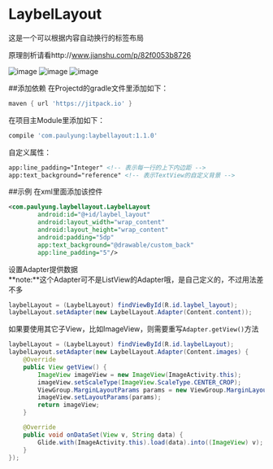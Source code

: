 # LaybelLayout
这是一个可以根据内容自动换行的标签布局

原理剖析请看http://www.jianshu.com/p/82f0053b8726</br>

![image](https://github.com/paulyung541/LaybelLayout/blob/master/pic/demo1.jpg)
![image](https://github.com/paulyung541/LaybelLayout/blob/master/pic/demo2.jpg)
![image](https://github.com/paulyung541/LaybelLayout/blob/master/pic/demo3.jpg)

##添加依赖
在Projectd的gradle文件里添加如下：
```groovy
maven { url 'https://jitpack.io' }
```
在项目主Module里添加如下：
```groovy
compile 'com.paulyung:laybellayout:1.1.0'
```


自定义属性：
```xml
app:line_padding="Integer" <!-- 表示每一行的上下内边距 -->
app:text_background="reference" <!-- 表示TextView的自定义背景 -->
```

##示例
在xml里面添加该控件
```xml
<com.paulyung.laybellayout.LaybelLayout
        android:id="@+id/laybel_layout"
        android:layout_width="wrap_content"
        android:layout_height="wrap_content"
        android:padding="5dp"
        app:text_background="@drawable/custom_back"
        app:line_padding="5"/>
```

设置Adapter提供数据<br>
**note:**这个Adapter可不是ListView的Adapter哦，是自己定义的，不过用法差不多
```java
laybelLayout = (LaybelLayout) findViewById(R.id.laybel_layout);
laybelLayout.setAdapter(new LaybelLayout.Adapter(Content.content));
```

如果要使用其它子View，比如ImageView，则需要重写`Adapter.getView()`方法
```java
laybelLayout = (LaybelLayout) findViewById(R.id.laybelLayout);
laybelLayout.setAdapter(new LaybelLayout.Adapter(Content.images) {
    @Override
    public View getView() {
        ImageView imageView = new ImageView(ImageActivity.this);
        imageView.setScaleType(ImageView.ScaleType.CENTER_CROP);
        ViewGroup.MarginLayoutParams params = new ViewGroup.MarginLayoutParams(getWidth() / 3, getWidth() / 3);
        imageView.setLayoutParams(params);
        return imageView;
    }

    @Override
    public void onDataSet(View v, String data) {
        Glide.with(ImageActivity.this).load(data).into((ImageView) v);
    }
});
```